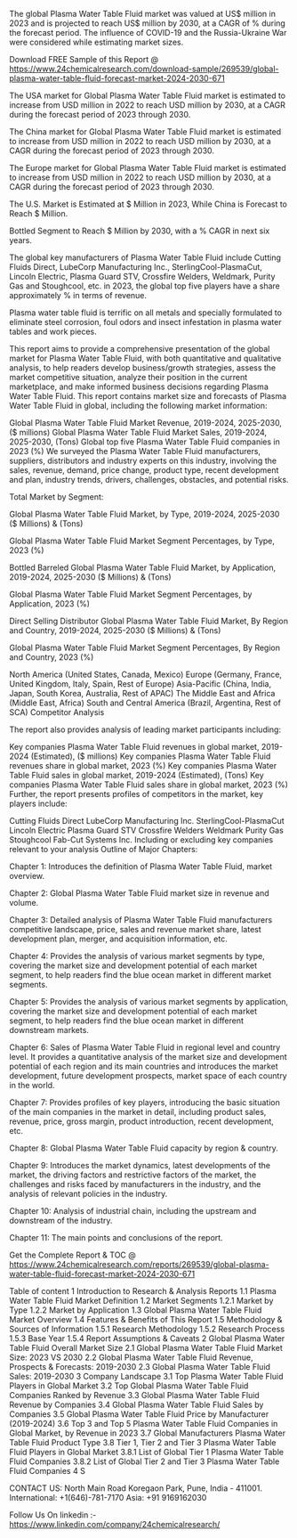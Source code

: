 The global Plasma Water Table Fluid market was valued at US$ million in 2023 and is projected to reach US$ million by 2030, at a CAGR of % during the forecast period. The influence of COVID-19 and the Russia-Ukraine War were considered while estimating market sizes.

Download FREE Sample of this Report @ https://www.24chemicalresearch.com/download-sample/269539/global-plasma-water-table-fluid-forecast-market-2024-2030-671

The USA market for Global Plasma Water Table Fluid market is estimated to increase from USD million in 2022 to reach USD million by 2030, at a CAGR during the forecast period of 2023 through 2030.

The China market for Global Plasma Water Table Fluid market is estimated to increase from USD million in 2022 to reach USD million by 2030, at a CAGR during the forecast period of 2023 through 2030.

The Europe market for Global Plasma Water Table Fluid market is estimated to increase from USD million in 2022 to reach USD million by 2030, at a CAGR during the forecast period of 2023 through 2030.

The U.S. Market is Estimated at $ Million in 2023, While China is Forecast to Reach $ Million.

Bottled Segment to Reach $ Million by 2030, with a % CAGR in next six years.

The global key manufacturers of Plasma Water Table Fluid include Cutting Fluids Direct, LubeCorp Manufacturing Inc., SterlingCool-PlasmaCut, Lincoln Electric, Plasma Guard STV, Crossfire Welders, Weldmark, Purity Gas and Stoughcool, etc. in 2023, the global top five players have a share approximately % in terms of revenue.

Plasma water table fluid is terrific on all metals and specially formulated to eliminate steel corrosion, foul odors and insect infestation in plasma water tables and work pieces.

This report aims to provide a comprehensive presentation of the global market for Plasma Water Table Fluid, with both quantitative and qualitative analysis, to help readers develop business/growth strategies, assess the market competitive situation, analyze their position in the current marketplace, and make informed business decisions regarding Plasma Water Table Fluid. This report contains market size and forecasts of Plasma Water Table Fluid in global, including the following market information:

Global Plasma Water Table Fluid Market Revenue, 2019-2024, 2025-2030, ($ millions)
Global Plasma Water Table Fluid Market Sales, 2019-2024, 2025-2030, (Tons)
Global top five Plasma Water Table Fluid companies in 2023 (%)
We surveyed the Plasma Water Table Fluid manufacturers, suppliers, distributors and industry experts on this industry, involving the sales, revenue, demand, price change, product type, recent development and plan, industry trends, drivers, challenges, obstacles, and potential risks.

Total Market by Segment:

Global Plasma Water Table Fluid Market, by Type, 2019-2024, 2025-2030 ($ Millions) & (Tons)

Global Plasma Water Table Fluid Market Segment Percentages, by Type, 2023 (%)

Bottled
Barreled
Global Plasma Water Table Fluid Market, by Application, 2019-2024, 2025-2030 ($ Millions) & (Tons)

Global Plasma Water Table Fluid Market Segment Percentages, by Application, 2023 (%)

Direct Selling
Distributor
Global Plasma Water Table Fluid Market, By Region and Country, 2019-2024, 2025-2030 ($ Millions) & (Tons)

Global Plasma Water Table Fluid Market Segment Percentages, By Region and Country, 2023 (%)

North America (United States, Canada, Mexico)
Europe (Germany, France, United Kingdom, Italy, Spain, Rest of Europe)
Asia-Pacific (China, India, Japan, South Korea, Australia, Rest of APAC)
The Middle East and Africa (Middle East, Africa)
South and Central America (Brazil, Argentina, Rest of SCA)
Competitor Analysis

The report also provides analysis of leading market participants including:

Key companies Plasma Water Table Fluid revenues in global market, 2019-2024 (Estimated), ($ millions)
Key companies Plasma Water Table Fluid revenues share in global market, 2023 (%)
Key companies Plasma Water Table Fluid sales in global market, 2019-2024 (Estimated), (Tons)
Key companies Plasma Water Table Fluid sales share in global market, 2023 (%)
Further, the report presents profiles of competitors in the market, key players include:

Cutting Fluids Direct
LubeCorp Manufacturing Inc.
SterlingCool-PlasmaCut
Lincoln Electric
Plasma Guard STV
Crossfire Welders
Weldmark
Purity Gas
Stoughcool
Fab-Cut Systems Inc.
Including or excluding key companies relevant to your analysis
Outline of Major Chapters:

Chapter 1: Introduces the definition of Plasma Water Table Fluid, market overview.

Chapter 2: Global Plasma Water Table Fluid market size in revenue and volume.

Chapter 3: Detailed analysis of Plasma Water Table Fluid manufacturers competitive landscape, price, sales and revenue market share, latest development plan, merger, and acquisition information, etc.

Chapter 4: Provides the analysis of various market segments by type, covering the market size and development potential of each market segment, to help readers find the blue ocean market in different market segments.

Chapter 5: Provides the analysis of various market segments by application, covering the market size and development potential of each market segment, to help readers find the blue ocean market in different downstream markets.

Chapter 6: Sales of Plasma Water Table Fluid in regional level and country level. It provides a quantitative analysis of the market size and development potential of each region and its main countries and introduces the market development, future development prospects, market space of each country in the world.

Chapter 7: Provides profiles of key players, introducing the basic situation of the main companies in the market in detail, including product sales, revenue, price, gross margin, product introduction, recent development, etc.

Chapter 8: Global Plasma Water Table Fluid capacity by region & country.

Chapter 9: Introduces the market dynamics, latest developments of the market, the driving factors and restrictive factors of the market, the challenges and risks faced by manufacturers in the industry, and the analysis of relevant policies in the industry.

Chapter 10: Analysis of industrial chain, including the upstream and downstream of the industry.

Chapter 11: The main points and conclusions of the report.

Get the Complete Report & TOC @ https://www.24chemicalresearch.com/reports/269539/global-plasma-water-table-fluid-forecast-market-2024-2030-671

Table of content
1 Introduction to Research & Analysis Reports
1.1 Plasma Water Table Fluid Market Definition
1.2 Market Segments
1.2.1 Market by Type
1.2.2 Market by Application
1.3 Global Plasma Water Table Fluid Market Overview
1.4 Features & Benefits of This Report
1.5 Methodology & Sources of Information
1.5.1 Research Methodology
1.5.2 Research Process
1.5.3 Base Year
1.5.4 Report Assumptions & Caveats
2 Global Plasma Water Table Fluid Overall Market Size
2.1 Global Plasma Water Table Fluid Market Size: 2023 VS 2030
2.2 Global Plasma Water Table Fluid Revenue, Prospects & Forecasts: 2019-2030
2.3 Global Plasma Water Table Fluid Sales: 2019-2030
3 Company Landscape
3.1 Top Plasma Water Table Fluid Players in Global Market
3.2 Top Global Plasma Water Table Fluid Companies Ranked by Revenue
3.3 Global Plasma Water Table Fluid Revenue by Companies
3.4 Global Plasma Water Table Fluid Sales by Companies
3.5 Global Plasma Water Table Fluid Price by Manufacturer (2019-2024)
3.6 Top 3 and Top 5 Plasma Water Table Fluid Companies in Global Market, by Revenue in 2023
3.7 Global Manufacturers Plasma Water Table Fluid Product Type
3.8 Tier 1, Tier 2 and Tier 3 Plasma Water Table Fluid Players in Global Market
3.8.1 List of Global Tier 1 Plasma Water Table Fluid Companies
3.8.2 List of Global Tier 2 and Tier 3 Plasma Water Table Fluid Companies
4 S

CONTACT US:
North Main Road Koregaon Park, Pune, India - 411001.
International: +1(646)-781-7170
Asia: +91 9169162030

Follow Us On linkedin :- https://www.linkedin.com/company/24chemicalresearch/
